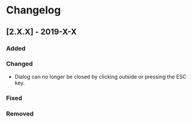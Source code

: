 # Changelog

## [2.X.X] - 2019-X-X

### Added

### Changed

- Dialog can no longer be closed by clicking outside or pressing the ESC key.

### Fixed

### Removed

